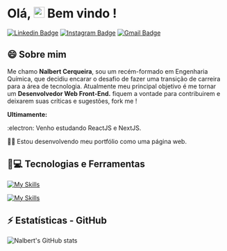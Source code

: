 # Olá, <img src="https://media.giphy.com/media/hvRJCLFzcasrR4ia7z/giphy.gif" width="25px"> Bem vindo !
[![Linkedin Badge](https://img.shields.io/badge/-nalbertcerqueira-blue?style=flat-square&logo=Linkedin&logoColor=white&link=https://www.linkedin.com/in/nalbert-cerqueira-53981a162/)](https://www.linkedin.com/in/nalbert-cerqueira-53981a162/) 
[![Instagram Badge](https://img.shields.io/badge/-ncerqueiraa-purple?style=flat-square&logo=instagram&logoColor=white&link=https://www.instagram.com/ncerqueiraa/?hl=pt-br)](https://www.instagram.com/ncerqueiraa/) 
[![Gmail Badge](https://img.shields.io/badge/-nalbertc.p@gmail.com-c14438?style=flat-square&logo=Gmail&logoColor=white&link=mailto:nalbertc.p@gmail.com)](mailto:nalbertc.p@gmail.com)

## 😄 Sobre mim

Me chamo **Nalbert Cerqueira**, sou um recém-formado em Engenharia Química, que decidiu encarar o desafio de fazer uma transição de carreira para a área de tecnologia.
Atualmente meu principal objetivo é me tornar um **Desenvolvedor Web Front-End.** fiquem a vontade para contribuirem e deixarem suas críticas e sugestões, fork me !

**Ultimamente:**

:electron: Venho estudando ReactJS e NextJS.

👨‍💻 Estou desenvolvendo meu portfólio como uma página web.

## 🚀💻 Tecnologias e Ferramentas

[![My Skills](https://skillicons.dev/icons?i=js,html,css,react,next,tailwind,nodejs,expressjs)](https://skillicons.dev)

[![My Skills](https://skillicons.dev/icons?i=git,github,webpack,vscode)](https://skillicons.dev)

## ⚡ Estatísticas - GitHub

![Nalbert's GitHub stats](https://vercel-readme-stats-git-main-nalbertcerqueira.vercel.app/api?username=nalbertcerqueira&show_icons=true&border_color=61ff81&bg_color=45,141414,202020,1b4b25&gradient_animation=true&title_color=ffffff&icon_color=61ff81&text_color=b3b3b3)
